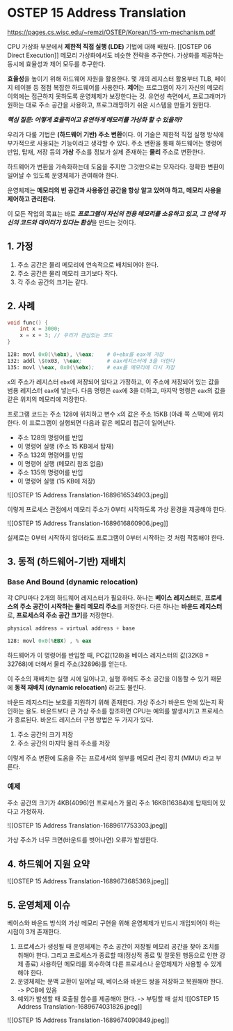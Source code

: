 # OSTEP 15 Address Translation

https://pages.cs.wisc.edu/~remzi/OSTEP/Korean/15-vm-mechanism.pdf

CPU 가상화 부분에서 **제한적 직접 실행 (LDE)** 기법에 대해 배웠다. [[OSTEP 06 Direct Execution]]
메모리 가상화에서도 비슷한 전략을 추구한다. 가상화를 제공하는 동시에 효율성과 제어 모두를 추구한다.

**효율성**을 높이기 위해 하드웨어 자원을 활용한다. 몇 개의 레지스터 활용부터 TLB, 페이지 테이블 등 점점 복잡한 하드웨어를 사용한다.
**제어**는 프로그램이 자기 자신의 메모리 이외에는 접근하지 못하도록 운영체제가 보장한다는 것.
유연성 측면에서, 프로그래머가 원하는 대로 주소 공간을 사용하고, 프로그래밍하기 쉬운 시스템을 만들기 원헌다.

***핵심 질문: 어떻게 효율적이고 유연하게 메모리를 가상화 할 수 있을까?***

우리가 다룰 기법은 **(하드웨어 기반) 주소 변환**이다. 이 기술은 제한적 직접 실행 방식에 부가적으로 사용되는 기능이라고 생각할 수 있다. 주소 변환을 통해 하드웨어는 명령어 반입, 탑재, 저장 등의 **가상** 주소를 정보가 실제 존재하는 **물리** 주소로 변환한다.

하드웨어가 변환을 가속화하는데 도움을 주지만 그것만으로는 모자라다. 정확한 변환이 일어날 수 있도록 운영체제가 관여해야 한다.

운영체제는 **메모리의 빈 공간과 사용중인 공간을 항상 알고 있어야 하고, 메모리 사용을 제어하고 관리한다.**

이 모든 작업의 목표는 바로 ***프로그램이 자신의 전용 메모리를 소유하고 있고, 그 안에 자신의 코드와 데이터가 있다는 환상***을 만드는 것이다.

## 1. 가정

1. 주소 공간은 물리 메모리에 연속적으로 배치되어야 한다.
2. 주소 공간은 물리 메모리 크기보다 작다.
3. 각 주소 공간의 크기는 같다.

## 2. 사례

```c
void func() {
	int x = 3000;
	x = x + 3; // 우리가 관심있는 코드
}
```

```asm
128: movl 0x0(\%ebx), \%eax;	# 0+ebx를 eax에 저장 
132: addl \$0x03, \%eax;		# eax레지스터에 3을 더한다   
135: movl \%eax, 0x0(\%ebx);	# eax를 메모리에 다시 저장
```

`x`의 주소가 레지스터 `ebx`에 저장되어 있다고 가정하고, 이 주소에 저장되어 있는 값을 범용 레지스터 `eax`에 넣는다. 다음 명령은 `eax`에 3을 더하고,  마지막 명령은 `eax`의 값을 같은 위치의 메모리에 저장한다.

프로그램 코드는 주소 128에 위치하고 변수 `x`의 값은 주소 15KB (아래 쪽 스택)에 위치한다.
이 프로그램이 실행되면 다음과 같은 메모리 접근이 일어난다.

- 주소 128의 명령어를 반입
- 이 명령어 실행 (주소 15 KB에서 탑재)
- 주소 132의 명령어를 반입
- 이 명령어 실행 (메모리 참조 없음)
- 주소 135의 명령어를 반입
- 이 명령어 실행 (15 KB에 저장)

![[OSTEP 15 Address Translation-1689616534903.jpeg]]

이렇게 프로세스 관점에서 메모리 주소가 0부터 시작하도록 가상 환경을 제공해야 한다.

![[OSTEP 15 Address Translation-1689616860906.jpeg]]

실제로는 0부터 시작하지 않더라도 프로그램이 0부터 시작하는 것 처럼 작동해야 한다.

## 3. 동적 (하드웨어-기반) 재배치

### Base And Bound (dynamic relocation)

각 CPU마다 2개의 하드웨어 레지스터가 필요하다. 
하나는 **베이스 레지스터**로, **프로세스의 주소 공간이 시작하는 물리 메모리 주소**를 저장한다. 
다른 하나는 **바운드 레지스터**로, **프로세스의 주소 공간 크기**를 저장한다.

```c
physical address = virtual address + base
```

```asm
128: movl 0x0(%EBX) , % eax
```

하드웨어가 이 명령어를 반입할 때, PC값(128)을 베이스 레지스터의 값(32KB = 32768)에 더해서 물리 주소(32896)를 얻는다.

이 주소의 재배치는 실행 시에 일어나고, 실행 후에도 주소 공간을 이동할 수 있기 때문에 **동적 재배치 (dynamic relocation)** 라고도 불린다.

바운드 레지스터는 보호를 지원하기 위해 존재한다. 가상 주소가 바운드 안에 있는지 확인하는 용도. 바운드보다 큰 가상 주소를 참조하면 CPU는 예외를 발생시키고 프로세스가 종료된다.
바운드 레지스터 구현 방법은 두 가지가 있다.
1. 주소 공간의 크기 저장
2. 주소 공간의 마지막 물리 주소를 저장

이렇게 주소 변환에 도움을 주는 프로세서의 일부를 메모리 관리 장치 (MMU) 라고 부른다.

### 예제
주소 공간의 크기가 4KB(4096)인 프로세스가 물리 주소 16KB(16384)에 탑재되어 있다고 가정하자.

![[OSTEP 15 Address Translation-1689617753303.jpeg]]

가상 주소가 너무 크면(바운드를 벗어나면) 오류가 발생한다.

## 4. 하드웨어 지원 요약

![[OSTEP 15 Address Translation-1689673685369.jpeg]]

## 5. 운영체제 이슈

베이스와 바운드 방식의 가상 메모리 구현을 위해 운영체제가 반드시 개입되어야 하는 시점이 3개 존재한다.

1. 프로세스가 생성될 때 운영체제는 주소 공간이 저장될 메모리 공간을 찾아 조치를 취해야 한다. 그리고 프로세스가 종료할 때(정상적 종료 및 잘못된 행동으로 인한 강제 종료) 사용하던 메모리를 회수하여 다른 프로세스나 운영체제가 사용할 수 있게 해야 한다.
2. 운영체제는 문맥 교환이 일어날 때, 베이스와 바운드 쌍을 저장하고 복원해야 한다. -> PCB에 있음
3. 예외가 발생할 때 호출될 함수를 제공해야 한다. -> 부팅할 때 설치
![[OSTEP 15 Address Translation-1689674031826.jpeg]]

![[OSTEP 15 Address Translation-1689674090849.jpeg]]
